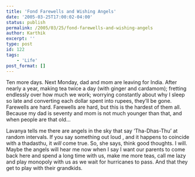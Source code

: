 ```yaml
---
title: 'Fond Farewells and Wishing Angels'
date: '2005-03-25T17:00:02-04:00'
status: publish
permalink: /2005/03/25/fond-farewells-and-wishing-angels
author: Karthik
excerpt: ''
type: post
id: 122
tags:
    - 'Life'
post_format: []
---
```

Ten more days. Next Monday, dad and mom are leaving for India. After nearly a year, making tea twice a day (with ginger and cardamom); fretting endlessly over how much we work; worrying constantly about why I sleep so late and converting each dollar spent into rupees, they’ll be gone. Farewells are hard. Farewells are hard, but this is the hardest of them all. Because my dad is seventy and mom is not much younger than that, and when people are that old…

Lavanya tells me there are angels in the sky that say ‘Tha-Dhas-Thu’ at random intervals. If you say something out loud , and it happens to coincide with a thadasthu, it *will* come true. So, she says, think good thoughts. I will. Maybe the angels will hear me now when I say I want our parents to come back here and spend a long time with us, make me more teas, call me lazy and play monopoly with us as we wait for hurricanes to pass. And that they get to play with their grandkids.
